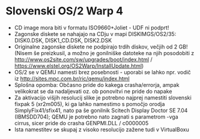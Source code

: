 # Slovenski OS/2 Warp 4

- CD image mora biti v formatu ISO9660+Joliet - UDF ni podprt!
- Zagonske diskete se nahajajo na CDju v mapi DISKIMGS/OS2/35: DISK0.DSK, DISK1_CD.DSK, DISK2.DSK
- Originalne zagonske diskete ne podpirajo trdih diskov, večjih od 2 GB! (Nisem še preizkusil, a možno je gonilniške datoteke na njih posodobiti z http://www.os2site.com/sw/upgrades/boot/index.html / https://www.elstel.org/OS2Warp/InstallUpdate.html)
- OS/2 se v QEMU namesti brez posebnosti - uporabi se lahko npr. vodič iz http://sites.mpc.com.br/ric/qemu/index.html
- Splošna opomba: Občasno pride do kakega crasha/errorja, ampak velikokrat se da nadaljevati oz. ob ponovitvi ne pride do napake
- Za aktivacijo višjih resolucij slike je potrebno najprej namestiti slovenski fixpak 5 (xr2m005), ki ga lahko namestimo s pomočjo orodja SimplyFix41/sfix41, nato pa še gonilnik Scitech Display Doctor SE 7.04 (IBMSDD704); QEMU je potrebno nato zagnati s parametrom -vga cirrus, sicer pride do crasha GENPMI.DLL / c0000005
- Ista namestitev se skupaj z visoko resolucijo zažene tudi v VirtualBoxu
